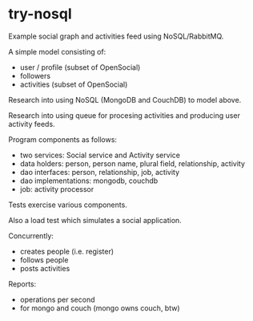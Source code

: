 try-nosql
=========

Example social graph and activities feed using NoSQL/RabbitMQ.

A simple model consisting of:
- user / profile (subset of OpenSocial)
- followers
- activities (subset of OpenSocial)

Research into using NoSQL (MongoDB and CouchDB) to model above.

Research into using queue for procesing activities and producing user activity feeds.

Program components as follows:
- two services: Social service and Activity service
- data holders: person, person name, plural field, relationship, activity
- dao interfaces: person, relationship, job, activity
- dao implementations: mongodb, couchdb
- job: activity processor

Tests exercise various components.

Also a load test which simulates a social application.

Concurrently:
- creates people (i.e. register)
- follows people
- posts activities

Reports:
- operations per second
- for mongo and couch (mongo owns couch, btw)
